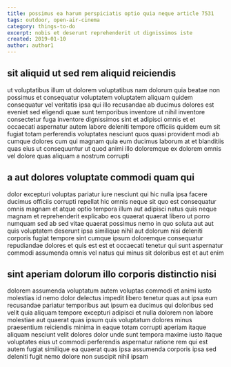 ```yaml
---
title: possimus ea harum perspiciatis optio quia neque article 7531
tags: outdoor, open-air-cinema
category: things-to-do
excerpt: nobis et deserunt reprehenderit ut dignissimos iste
created: 2019-01-10
author: author1
---
```


## sit aliquid ut sed rem aliquid reiciendis

ut voluptatibus illum ut dolorem voluptatibus nam dolorum quia beatae non possimus et consequatur voluptatem voluptatem aliquam quidem consequatur vel veritatis ipsa qui illo recusandae ab ducimus dolores est eveniet sed eligendi quae sunt temporibus inventore ut nihil inventore consectetur fuga inventore dignissimos sint et adipisci omnis et et occaecati aspernatur autem labore deleniti tempore officiis quidem eum sit fugiat totam perferendis voluptates nesciunt quos quasi provident modi ab cumque dolores cum qui magnam quia eum ducimus laborum at et blanditiis quas eius ut consequuntur ut quod animi illo doloremque ex dolorem omnis vel dolore quas aliquam a nostrum corrupti

## a aut dolores voluptate commodi quam qui

dolor excepturi voluptas pariatur iure nesciunt qui hic nulla ipsa facere ducimus officiis corrupti repellat hic omnis neque sit quo est consequatur omnis magnam et atque optio tempora illum aut adipisci natus quis neque magnam et reprehenderit explicabo eos quaerat quaerat libero ut porro numquam sed ab sed vitae quaerat possimus nemo in quo soluta aut aut quis voluptatem deserunt ipsa similique nihil aut dolorum nisi deleniti corporis fugiat tempore sint cumque ipsum doloremque consequatur repudiandae dolores et quis est est et occaecati tenetur qui sunt aspernatur commodi assumenda omnis vel natus qui minus sit doloribus est et aut enim

## sint aperiam dolorum illo corporis distinctio nisi

dolorem assumenda voluptatum autem voluptas commodi et animi iusto molestias id nemo dolor delectus impedit libero tenetur quas aut ipsa eum recusandae pariatur temporibus aut ipsum ea ducimus qui doloribus sed velit quia aliquam tempore excepturi adipisci et nulla dolorem non labore molestiae aut quaerat quas ipsum quis voluptatum dolores minus praesentium reiciendis minima in eaque totam corrupti aperiam itaque aliquam nesciunt velit dolores dolor unde sunt tempora maxime iusto itaque voluptates eius ut commodi perferendis aspernatur ratione rem qui est autem fugiat similique ea quaerat quas ipsa assumenda corporis ipsa sed deleniti fugit nemo dolore non suscipit nihil ipsam
